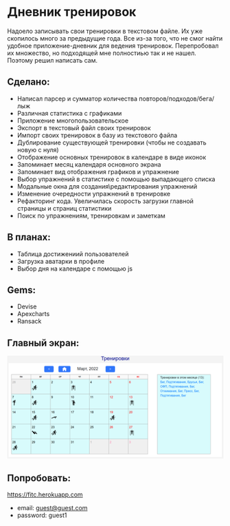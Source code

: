 # Дневник тренировок

Надоело записывать свои тренировки в текстовом файле. Их уже скопилось много за предыдущие года. Все из-за того, что не смог найти удобное приложение-дневник для ведения тренировок. Перепробовал их множество, но подходящей мне полностиью так и не нашел. Поэтому решил написать сам.

## Сделано:
* Написал парсер и сумматор количества повторов/подходов/бега/лыж
* Различная статистика с графиками
* Приложение многопользовательское
* Экспорт в текстовый файл своих тренировок
* Импорт своих тренировок в базу из текстового файла
* Дублирование существующей тренировки (чтобы не создавать новую с нуля)
* Отображение основных тренировок в календаре в виде иконок
* Запоминает месяц календаря основного экрана
* Запоминает вид отображения графиков и упражнение
* Выбор упражнений в статистике с помощью выпадающего списка
* Модальные окна для создания\редактирования упражнений
* Изменение очередности упражнений в тренировке
* Рефакторинг кода. Увеличилась скорость загрузки главной страницы и страниц статистики
* Поиск по упражнениям, тренировкам и заметкам

## В планах:
* Таблица достижениий пользователей
* Загрузка аватарки в профиле
* Выбор дня на календаре с помощью js

## Gems:
* Devise
* Apexcharts
* Ransack

## Главный экран:
![Application screenshot](https://github.com/dmentry/trainings/blob/master/screen_fitcalendar.png)

## Попробовать:
https://fitc.herokuapp.com
* email: guest@guest.com
* password: guest1
